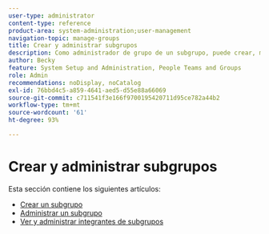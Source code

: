 ```yaml
---
user-type: administrator
content-type: reference
product-area: system-administration;user-management
navigation-topic: manage-groups
title: Crear y administrar subgrupos
description: Como administrador de grupo de un subgrupo, puede crear, mover, ver, editar, copiar, cambiar el nombre, exportar y eliminar el subgrupo. También puede convertir un subgrupo en un grupo de nivel superior eliminándolo de su grupo principal.
author: Becky
feature: System Setup and Administration, People Teams and Groups
role: Admin
recommendations: noDisplay, noCatalog
exl-id: 76bbd4c5-a859-4641-aed5-d55e88a66069
source-git-commit: c711541f3e166f9700195420711d95ce782a44b2
workflow-type: tm+mt
source-wordcount: '61'
ht-degree: 93%

---
```


# Crear y administrar subgrupos

Esta sección contiene los siguientes artículos:

* [Crear un subgrupo](../../../administration-and-setup/manage-groups/create-and-manage-subgroups/create-a-subgroup.md)
* [Administrar un subgrupo](../../../administration-and-setup/manage-groups/create-and-manage-subgroups/manage-subgroups.md)
* [Ver y administrar integrantes de subgrupos](../../../administration-and-setup/manage-groups/create-and-manage-subgroups/view-and-manage-subgroup-members.md)
